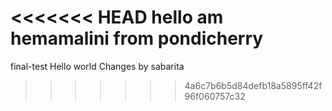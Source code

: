 <<<<<<< HEAD
hello 
am hemamalini
from pondicherry
=======
final-test
Hello world
Changes by sabarita
>>>>>>> 4a6c7b6b5d84defb18a5895ff42f96f060757c32

